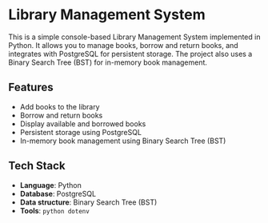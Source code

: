 # Library Management System

This is a simple console-based Library Management System implemented in Python. It allows you to manage books, borrow and return books, and integrates with PostgreSQL for persistent storage. The project also uses a Binary Search Tree (BST) for in-memory book management.

## Features
- Add books to the library
- Borrow and return books
- Display available and borrowed books
- Persistent storage using PostgreSQL
- In-memory book management using Binary Search Tree (BST)

## Tech Stack
- **Language**: Python
- **Database**: PostgreSQL
- **Data structure**: Binary Search Tree (BST)
- **Tools**: `python dotenv`

